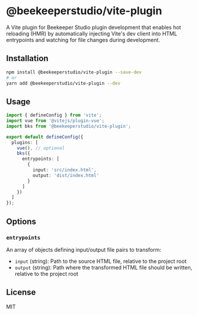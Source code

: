 # @beekeeperstudio/vite-plugin

A Vite plugin for Beekeeper Studio plugin development that enables hot reloading (HMR) by automatically injecting Vite's dev client into HTML entrypoints and watching for file changes during development.

## Installation

```bash
npm install @beekeeperstudio/vite-plugin --save-dev
# or
yarn add @beekeeperstudio/vite-plugin --dev
```

## Usage

```ts
import { defineConfig } from 'vite';
import vue from '@vitejs/plugin-vue';
import bks from '@beekeeperstudio/vite-plugin';

export default defineConfig({
  plugins: [
    vue(), // optional
    bks({
      entrypoints: [
        {
          input: 'src/index.html',
          output: 'dist/index.html'
        }
      ]
    })
  ]
});
```

## Options

### `entrypoints`

An array of objects defining input/output file pairs to transform:

- `input` (string): Path to the source HTML file, relative to the project root
- `output` (string): Path where the transformed HTML file should be written, relative to the project root

## License

MIT
